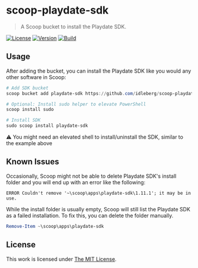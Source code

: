 # scoop-playdate-sdk

> A Scoop bucket to install the Playdate SDK.

[![License](https://img.shields.io/github/license/idleberg/scoop-playdate-sdk?style=for-the-badge)](LICENSE)
[![Version](https://img.shields.io/github/v/release/idleberg/scoop-playdate-sdk?style=for-the-badge)](https://github.com/idleberg/scoop-playdate-sdk/releases)
[![Build](https://img.shields.io/github/actions/workflow/status/idleberg/scoop-playdate-sdk/test.yml?style=for-the-badge)](https://github.com/idleberg/scoop-playdate-sdk/releases)

## Usage

After adding the bucket, you can install the Playdate SDK like you would any other software in Scoop:

```powershell
# Add SDK bucket
scoop bucket add playdate-sdk https://github.com/idleberg/scoop-playdate-sdk

# Optional: Install sudo helper to elevate PowerShell
scoop install sudo

# Install SDK
sudo scoop install playdate-sdk
```

:warning: You might need an elevated shell to install/uninstall the SDK, similar to the example above

## Known Issues

Occasionally, Scoop might not be able to delete Playdate SDK's install folder and you will end up with an error like the following:

```
ERROR Couldn't remove '~\scoop\apps\playdate-sdk\1.11.1'; it may be in use.
```

While the install folder is usually empty, Scoop will still list the Playdate SDK as a failed installation. To fix this, you can delete the folder manually.

```powershell
Remove-Item ~\scoop\apps\playdate-sdk
```

## License

This work is licensed under [The MIT License](LICENSE).
